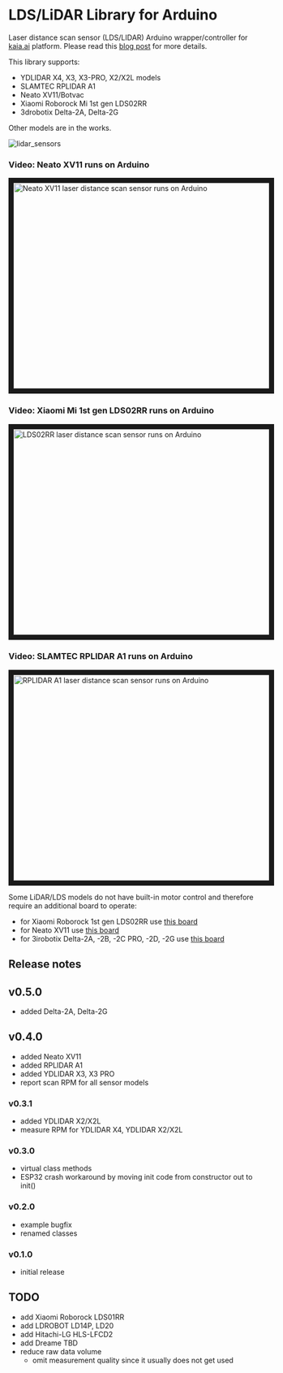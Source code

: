 # LDS/LiDAR Library for Arduino
Laser distance scan sensor (LDS/LIDAR) Arduino wrapper/controller for [kaia.ai](https://kaia.ai) platform.
Please read this [blog post](https://kaia.ai/blog/arduino-lidar-library/) for more details.

This library supports:
- YDLIDAR X4, X3, X3-PRO, X2/X2L models
- SLAMTEC RPLIDAR A1
- Neato XV11/Botvac
- Xiaomi Roborock Mi 1st gen LDS02RR
- 3drobotix Delta-2A, Delta-2G

Other models are in the works.

![lidar_sensors](https://github.com/kaiaai/LDS/assets/33589365/c38af37b-a9b1-44d1-b256-94d72e7562c6)

### Video: Neato XV11 runs on Arduino
<a href="http://www.youtube.com/watch?feature=player_embedded&v=kfk1Q0RSJpI" target="_blank">
 <img src="http://img.youtube.com/vi/kfk1Q0RSJpI/maxresdefault.jpg" alt="Neato XV11 laser distance scan sensor runs on Arduino" width="720" height="405" border="10" />
</a>

### Video: Xiaomi Mi 1st gen LDS02RR runs on Arduino
<a href="http://www.youtube.com/watch?feature=player_embedded&v=gaDnZ4Msw0E" target="_blank">
 <img src="http://img.youtube.com/vi/gaDnZ4Msw0E/maxresdefault.jpg" alt="LDS02RR laser distance scan sensor runs on Arduino" width="720" height="405" border="10" />
</a>

### Video: SLAMTEC RPLIDAR A1 runs on Arduino
<a href="http://www.youtube.com/watch?feature=player_embedded&v=f8IYjfiXsMk" target="_blank">
 <img src="http://img.youtube.com/vi/f8IYjfiXsMk/maxresdefault.jpg" alt="RPLIDAR A1 laser distance scan sensor runs on Arduino" width="720" height="405" border="10" />
</a>

Some LiDAR/LDS models do not have built-in motor control and therefore require an additional board to operate:
- for Xiaomi Roborock 1st gen LDS02RR use [this board](https://github.com/makerspet/pcb/tree/main/lds02rr_adapter)
- for Neato XV11 use [this board](https://github.com/makerspet/pcb/tree/main/neato_delta_adapter)
- for 3irobotix Delta-2A, -2B, -2C PRO, -2D, -2G use [this board](https://github.com/makerspet/pcb/tree/main/neato_delta_adapter)

## Release notes

## v0.5.0
- added Delta-2A, Delta-2G

## v0.4.0
- added Neato XV11
- added RPLIDAR A1
- added YDLIDAR X3, X3 PRO
- report scan RPM for all sensor models

### v0.3.1
- added YDLIDAR X2/X2L
- measure RPM for YDLIDAR X4, YDLIDAR X2/X2L

### v0.3.0
- virtual class methods
- ESP32 crash workaround by moving init code from constructor out to init()

### v0.2.0
- example bugfix
- renamed classes

### v0.1.0
- initial release

## TODO
- add Xiaomi Roborock LDS01RR
- add LDROBOT LD14P, LD20
- add Hitachi-LG HLS-LFCD2
- add Dreame TBD
- reduce raw data volume
  - omit measurement quality since it usually does not get used